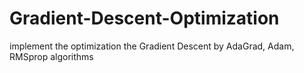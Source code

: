 # Gradient-Descent-Optimization

implement the optimization the Gradient Descent by AdaGrad, Adam, RMSprop algorithms